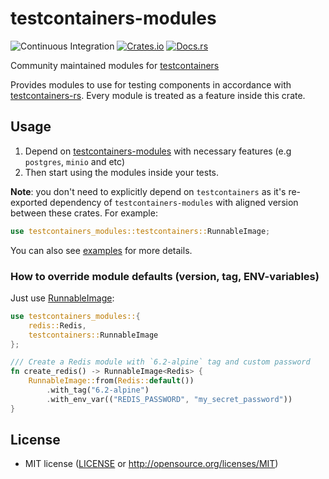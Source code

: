 # testcontainers-modules

![Continuous Integration](https://github.com/testcontainers/testcontainers-rs-modules-community/workflows/Continuous%20Integration/badge.svg?branch=main)
[![Crates.io](https://img.shields.io/crates/v/testcontainers-modules.svg)](https://crates.io/crates/testcontainers-modules)
[![Docs.rs](https://docs.rs/testcontainers-modules/badge.svg)](https://docs.rs/testcontainers-modules)

Community maintained modules for [testcontainers]

Provides modules to use for testing components in accordance with [testcontainers-rs].
Every module is treated as a feature inside this crate.

## Usage

1. Depend on [testcontainers-modules] with necessary features (e.g `postgres`, `minio` and etc)
2. Then start using the modules inside your tests.

**Note**: you don't need to explicitly depend on `testcontainers` as it's re-exported dependency of `testcontainers-modules` with aligned version between these crates.
For example: 
```rust
use testcontainers_modules::testcontainers::RunnableImage;
```

You can also see [examples](https://github.com/testcontainers/testcontainers-rs-modules-community/tree/main/examples) for more details. 

### How to override module defaults (version, tag, ENV-variables)
Just use [RunnableImage](https://docs.rs/testcontainers/latest/testcontainers/core/struct.RunnableImage.html):
```rust
use testcontainers_modules::{
    redis::Redis,
    testcontainers::RunnableImage
};

/// Create a Redis module with `6.2-alpine` tag and custom password
fn create_redis() -> RunnableImage<Redis> {
    RunnableImage::from(Redis::default())
        .with_tag("6.2-alpine")
        .with_env_var(("REDIS_PASSWORD", "my_secret_password"))
}
```


## License

- MIT license ([LICENSE] or <http://opensource.org/licenses/MIT>)

[testcontainers-rs]: https://github.com/testcontainers/testcontainers-rs
[testcontainers]: https://crates.io/crates/testcontainers
[testcontainers-modules]: https://crates.io/crates/testcontainers-modules
[LICENSE]: https://github.com/testcontainers/testcontainers-rs-modules-community/blob/main/LICENSE
